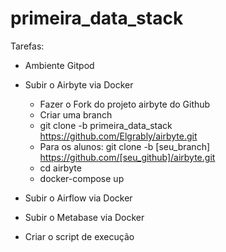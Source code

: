 # primeira_data_stack

Tarefas:

- Ambiente Gitpod

- Subir o Airbyte via Docker
    - Fazer o Fork do projeto airbyte do Github
    - Criar uma branch 
    - git clone -b primeira_data_stack https://github.com/Elgrably/airbyte.git
    - Para os alunos: git clone -b [seu_branch] https://github.com/[seu_github]/airbyte.git
    - cd airbyte
    - docker-compose up

- Subir o Airflow via Docker

- Subir o Metabase via Docker

- Criar o script de execução